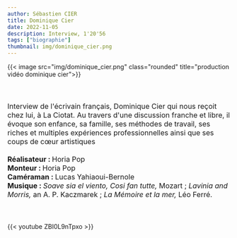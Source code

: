```yaml
---
author: Sébastien CIER
title: Dominique Cier
date: 2022-11-05
description: Interview, 1'20'56
tags: ["biographie"]
thumbnail: img/dominique_cier.png
---
```


{{< image src="img/dominique_cier.png" class="rounded" title="production vidéo dominique cier">}}

<p style='margin:0cm;font-size:16px;'>&nbsp;</p>
<p style='margin:0cm;font-size:16px;'>&nbsp;</p>
<p style='margin:0cm;font-size:16px;'>Interview de l'écrivain français, Dominique Cier qui nous reçoit chez lui, à La Ciotat. Au travers d'une discussion franche et libre, il évoque son enfance, sa famille, ses méthodes de travail, ses riches et multiples expériences professionnelles ainsi que ses coups de cœur artistiques
<p style='margin:0cm;font-size:16px;'>&nbsp;</p>
<p style='margin:0cm;font-size:16px;'><strong>Réalisateur : </strong>Horia Pop</p>
<p style='margin:0cm;font-size:16px;'><strong>Monteur : </strong>Horia Pop</p>
<p style='margin:0cm;font-size:16px;'><strong>Caméraman : </strong>Lucas Yahiaoui-Bernole</p>
<p style='margin:0cm;font-size:16px;'><strong>Musique : </strong><em>Soave sia el viento, Cosi fan tutte,</em> Mozart ; <em>Lavinia and Morris, </em>an A. P. Kaczmarek ; <em>La Mémoire et la mer, </em>Léo Ferré.</p>
<p style='margin:0cm;font-size:16px;'>&nbsp;</p>
<p style='margin:0cm;font-size:16px;'>&nbsp;</p>

{{< youtube ZBI0L9nTpxo >}}


